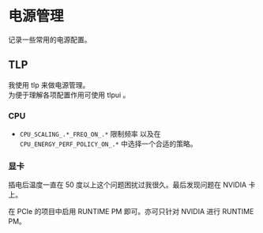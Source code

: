 # 电源管理

记录一些常用的电源配置。

## TLP

我使用 tlp 来做电源管理。  
为便于理解各项配置作用可使用 tlpui 。

### CPU

- `CPU_SCALING_.*_FREQ_ON_.*` 限制频率
以及在 `CPU_ENERGY_PERF_POLICY_ON_.*` 中选择一个合适的策略。

### 显卡

插电后温度一直在 50 度以上这个问题困扰过我很久。最后发现问题在 NVIDIA 卡上。

在 PCIe 的项目中启用 RUNTIME PM 即可。亦可只针对 NVIDIA 进行 RUNTIME PM。

